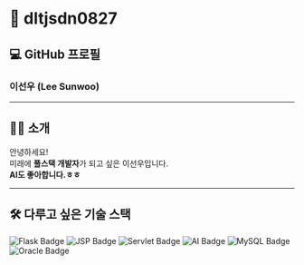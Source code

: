 # 👋 dltjsdn0827

## 💻 GitHub 프로필
### 이선우 (Lee Sunwoo)

---

## 🧑‍💻 소개  
안녕하세요!  
미래에 **풀스택 개발자**가 되고 싶은 이선우입니다.  
**AI도 좋아합니다.ㅎㅎ**

---

## 🛠️ 다루고 싶은 기술 스택
<p>
  <img src="https://img.shields.io/badge/Flask-000000?style=for-the-badge&logo=flask&logoColor=white" alt="Flask Badge"/>
  <img src="https://img.shields.io/badge/JSP-007396?style=for-the-badge&logo=java&logoColor=white" alt="JSP Badge"/>
  <img src="https://img.shields.io/badge/Servlet-6DB33F?style=for-the-badge&logo=java&logoColor=white" alt="Servlet Badge"/>
  <img src="https://img.shields.io/badge/AI-FF6F00?style=for-the-badge&logo=openai&logoColor=white" alt="AI Badge"/>
  <img src="https://img.shields.io/badge/MySQL-4479A1?style=for-the-badge&logo=mysql&logoColor=white" alt="MySQL Badge"/>
  <img src="https://img.shields.io/badge/Oracle-F80000?style=for-the-badge&logo=oracle&logoColor=white" alt="Oracle Badge"/>
</p>


